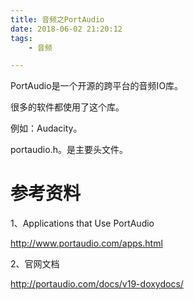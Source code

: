 ```yaml
---
title: 音频之PortAudio
date: 2018-06-02 21:20:12
tags:
	- 音频

---
```




PortAudio是一个开源的跨平台的音频IO库。

很多的软件都使用了这个库。

例如：Audacity。



portaudio.h。是主要头文件。



# 参考资料

1、Applications that Use PortAudio

http://www.portaudio.com/apps.html

2、官网文档

http://portaudio.com/docs/v19-doxydocs/